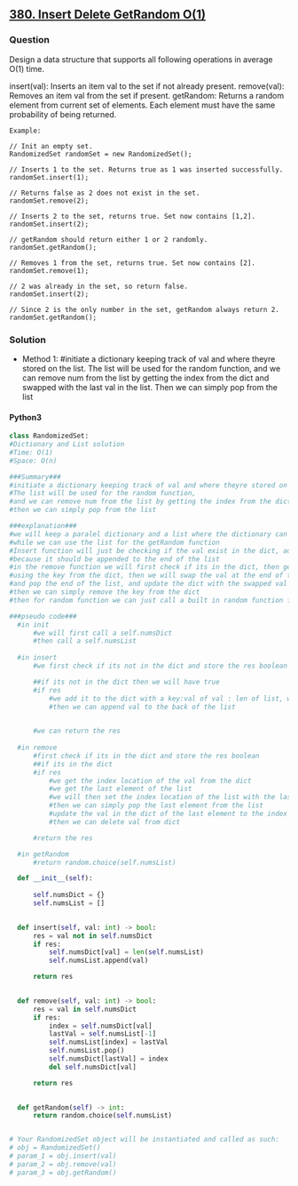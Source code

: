 ## [380. Insert Delete GetRandom O(1)](https://leetcode.com/problems/insert-delete-getrandom-o1/description/)

### Question
Design a data structure that supports all following operations in average O(1) time.

insert(val): Inserts an item val to the set if not already present.
remove(val): Removes an item val from the set if present.
getRandom: Returns a random element from current set of elements. Each element must have the same probability of being returned.

```
Example:

// Init an empty set.
RandomizedSet randomSet = new RandomizedSet();

// Inserts 1 to the set. Returns true as 1 was inserted successfully.
randomSet.insert(1);

// Returns false as 2 does not exist in the set.
randomSet.remove(2);

// Inserts 2 to the set, returns true. Set now contains [1,2].
randomSet.insert(2);

// getRandom should return either 1 or 2 randomly.
randomSet.getRandom();

// Removes 1 from the set, returns true. Set now contains [2].
randomSet.remove(1);

// 2 was already in the set, so return false.
randomSet.insert(2);

// Since 2 is the only number in the set, getRandom always return 2.
randomSet.getRandom();
```

### Solution
* Method 1: #initiate a dictionary keeping track of val and where theyre stored on the list. The list will be used for the random function, and we can remove num from the list by getting the index from the dict and swapped with the last val in the list. Then we can simply pop from the list

#### **Python3**
  ```python
class RandomizedSet:
#Dictionary and List solution
#Time: O(1)
#Space: O(n)

###Summary###
#initiate a dictionary keeping track of val and where theyre stored on the list
#The list will be used for the random function, 
#and we can remove num from the list by getting the index from the dict and swapped with the last val in the list
#then we can simply pop from the list

###explanation###
#we will keep a paralel dictionary and a list where the dictionary can help us with inser and remove
#while we can use the list for the getRandom function
#Insert function will just be checking if the val exist in the dict, add it to the dict with the len(list)
#because it should be appended to the end of the list
#in the remove function we will first check if its in the dict, then get the location of the val in the list 
#using the key from the dict, then we will swap the val at the end of the list to the location, 
#and pop the end of the list, and update the dict with the swapped val new location
#then we can simply remove the key from the dict
#then for random function we can just call a built in random function for the list

###pseudo code###
    #in init
        #we will first call a self.numsDict
        #then call a self.numsList
    
    #in insert
        #we first check if its not in the dict and store the res boolean

        ##if its not in the dict then we will have true
        #if res
            #we add it to the dict with a key:val of val : len of list, where len of list is the back of list
            #then we can append val to the back of the list
            

        #we can return the res
    
    #in remove
        #first check if its in the dict and store the res boolean
        ##if its in the dict
        #if res
            #we get the index location of the val from the dict
            #we get the last element of the list
            #we will then set the index location of the list with the last element
            #then we can simply pop the last element from the list
            #update the val in the dict of the last element to the index location
            #then we can delete val from dict

        #return the res

    #in getRandom
        #return random.choice(self.numsList)

    def __init__(self):
        
        self.numsDict = {}
        self.numsList = []
        

    def insert(self, val: int) -> bool:
        res = val not in self.numsDict
        if res:
            self.numsDict[val] = len(self.numsList)
            self.numsList.append(val)

        return res
        

    def remove(self, val: int) -> bool:
        res = val in self.numsDict
        if res: 
            index = self.numsDict[val]
            lastVal = self.numsList[-1]
            self.numsList[index] = lastVal
            self.numsList.pop()
            self.numsDict[lastVal] = index
            del self.numsDict[val]

        return res
        

    def getRandom(self) -> int:
        return random.choice(self.numsList)


# Your RandomizedSet object will be instantiated and called as such:
# obj = RandomizedSet()
# param_1 = obj.insert(val)
# param_2 = obj.remove(val)
# param_3 = obj.getRandom()
  ```
